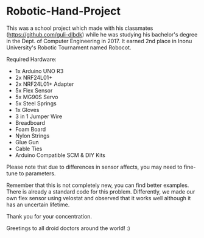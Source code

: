# Robotic-Hand-Project

This was a school project which made with his classmates (https://github.com/guli-dlbdk) while he was studying his bachelor's degree in the Dept. of Computer Engineering in 2017. It earned 2nd place in Inonu University's Robotic Tournament named Robocot. 


Required Hardware:

* 1x Arduino UNO R3
* 2x NRF24L01+
* 2x NRF24L01+ Adapter 
* 5x Flex Sensor
* 5x MG90S Servo
* 5x Steel Springs
* 1x Gloves
* 3 in 1 Jumper Wire
* Breadboard
* Foam Board
* Nylon Strings
* Glue Gun
* Cable Ties
* Arduino Compatible SCM & DIY Kits


Please note that due to differences in sensor affects, you may need to fine-tune to parameters.

Remember that this is not completely new, you can find better examples. There is already a standard code for this problem. Differently, we made our own flex sensor using velostat and observed that it works well although it has an uncertain lifetime.

Thank you for your concentration.

Greetings to all droid doctors around the world! :)
